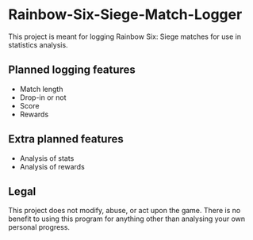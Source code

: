 # Rainbow-Six-Siege-Match-Logger
This project is meant for logging Rainbow Six: Siege matches for use in statistics analysis.

## Planned logging features
* Match length
* Drop-in or not
* Score
* Rewards

## Extra planned features
* Analysis of stats
* Analysis of rewards

## Legal
This project does not modify, abuse, or act upon the game. There is no benefit to using this program for anything other than analysing your own personal progress. 
